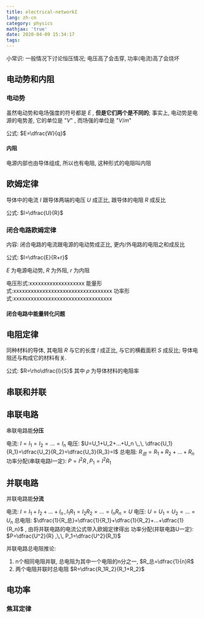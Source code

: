 ```yaml
---
title: electrical-networkI
lang: zh-cn
category: physics
mathjax: 'true'
date: 2020-04-09 15:34:17
tags:
---
```


小常识: 一般情况下讨论恒压情况; 电压高了会击穿, 功率(电流)高了会烧坏

## 电动势和内阻

### 电动势

虽然电动势和电场强度的符号都是 $E$ , **但是它们两个是不同的**;
事实上, 电动势是电源的电势差, 它的单位是 "$V$" , 而场强的单位是 "$V/m$"

公式: $E=\dfrac{W}{q}$

#### 内阻

电源内部也由导体组成, 所以也有电阻, 这种形式的电阻叫内阻

## 欧姆定律

导体中的电流 $I$ 跟导体两端的电压 $U$ 成正比, 跟导体的电阻 $R$ 成反比

公式: $I=\dfrac{U}{R}$

### 闭合电路欧姆定律

内容: 闭合电路的电流跟电源的电动势成正比, 更内/外电路的电阻之和成反比

公式: $I=\dfrac{E}{R+r}$

$E$ 为电源电动势, $R$ 为外阻, $r$ 为内阻

电压形式:xxxxxxxxxxxxxxxxxxx
能量形式:xxxxxxxxxxxxxxxxxxxxxxxxxxxxxxxxxx
功率形式:xxxxxxxxxxxxxxxxxxxxxxxxxxxxxxxxxx

#### 闭合电路中能量转化问题

## 电阻定律

同种材料的导体, 其电阻 $R$ 与它的长度 $l$ 成正比, 与它的横截面积 $S$ 成反比; 导体电阻还与构成它的材料有关.

公式: $R=\rho\dfrac{l}{S}$
其中 $\rho$ 为导体材料的电阻率

## 串联和并联

## 串联电路

串联电路能**分压**

电流: $I=I_1=I_2=...=I_n$
电压: $U=U_1+U_2+...+U_n \,,\, \dfrac{U_1}{R_1}=\dfrac{U_2}{R_2}=\dfrac{U_3}{R_3}=I$
总电阻: $R_总=R_1+R_2+...+R_n$
功率分配(串联电路I一定): $P=I^2R \,,\, P_1=I^2R_1$

## 并联电路

并联电路能**分流**

电流: $I=I_1+I_2+...+I_n \,,\, I_1R_1=I_2R_2=...=I_nR_n=U$
电压: $U=U_1=U_2=...=U_n$
总电阻: $\dfrac{1}{R_总}=\dfrac{1}{R_1}+\dfrac{1}{R_2}+...+\dfrac{1}{R_n}$ , 由将并联电路的电流公式带入欧姆定律得出
功率分配(并联电路U一定): $P=\dfrac{U^2}{R} ,\,\, P_1=\dfrac{U^2}{R_1}$

并联电路总电阻推论:
1. n个相同电阻并联, 总电阻为其中一个电阻的n分之一, $R_总=\dfrac{1}{n}R$
2. 两个电阻并联时总电阻 $R=\dfrac{R_1R_2}{R_1+R_2}$

## 电功率

### 焦耳定律
